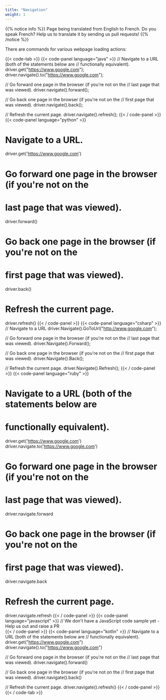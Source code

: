 ```yaml
---
title: "Navigation"
weight: 1
---
```


{{% notice info %}}
<i class="fas fa-language"></i> Page being translated from 
English to French. Do you speak French? Help us to translate
it by sending us pull requests!
{{% /notice %}}

There are commands for various webpage loading actions:

{{< code-tab >}}
  {{< code-panel language="java" >}}
// Navigate to a URL (both of the statements below are
// functionally equivalent).
driver.get("https://www.google.com");
driver.navigate().to("https://www.google.com");

// Go forward one page in the browser (if you're not on the
// last page that was viewed).
driver.navigate().forward();

// Go back one page in the browser (if you're not on the
// first page that was viewed).
driver.navigate().back();

// Refresh the current page.
driver.navigate().refresh();
  {{< / code-panel >}}
  {{< code-panel language="python" >}}
# Navigate to a URL.
driver.get('https://www.google.com')

# Go forward one page in the browser (if you're not on the
# last page that was viewed).
driver.forward()

# Go back one page in the browser (if you're not on the
# first page that was viewed).
driver.back()

# Refresh the current page.
driver.refresh()
  {{< / code-panel >}}
  {{< code-panel language="csharp" >}}
// Navigate to a URL
driver.Navigate().GoToUrl("http://www.google.com");

// Go forward one page in the browser (if you're not on the
// last page that was viewed).
driver.Navigate().Forward();

// Go back one page in the browser (if you're not on the
// first page that was viewed).
driver.Navigate().Back();

// Refresh the current page.
driver.Navigate().Refresh();
{{< / code-panel >}}
  {{< code-panel language="ruby" >}}
# Navigate to a URL (both of the statements below are
# functionally equivalent).
driver.get('https://www.google.com')
driver.navigate.to('https://www.google.com')

# Go forward one page in the browser (if you're not on the
# last page that was viewed).
driver.navigate.forward

# Go back one page in the browser (if you're not on the
# first page that was viewed).
driver.navigate.back

# Refresh the current page.
driver.navigate.refresh
  {{< / code-panel >}}
  {{< code-panel language="javascript" >}}
// We don't have a JavaScript code sample yet -  Help us out and raise a PR  
  {{< / code-panel >}}
  {{< code-panel language="kotlin" >}}
// Navigate to a URL (both of the statements below are
// functionally equivalent).
driver.get("https://www.google.com")
driver.navigate().to("https://www.google.com")

// Go forward one page in the browser (if you're not on the
// last page that was viewed).
driver.navigate().forward()

// Go back one page in the browser (if you're not on the
// first page that was viewed).
driver.navigate().back()

// Refresh the current page.
driver.navigate().refresh()
  {{< / code-panel >}}
{{< / code-tab >}}
